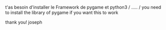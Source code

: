 t'as besoin d'installer le Framework de pygame et python3
/ ..... /
you need to install the library of pygame if you want this to work 

thank you! joseph
